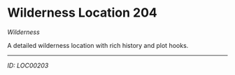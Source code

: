# Wilderness Location 204

*Wilderness*

A detailed wilderness location with rich history and plot hooks.

---
*ID: LOC00203*